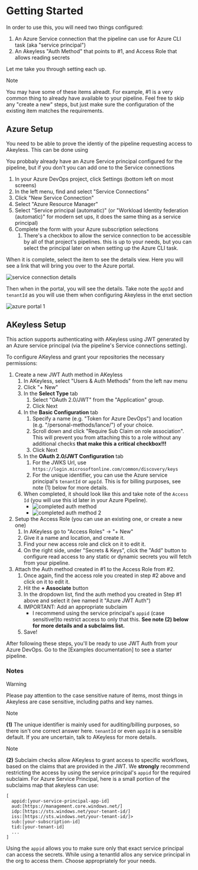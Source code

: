 # Getting Started

In order to use this, you will need two things configured:

1. An Azure Service connection that the pipeline can use for Azure CLI task (aka "service principal")
2. An Akeyless "Auth Method" that points to #1, and Access Role that allows reading secrets

Let me take you through setting each up.

> [!NOTE]
> You may have some of these items alreadt. For example, #1 is a very common thing to already have available to your pipeline. Feel free to skip any "create a new" steps, but just make sure the configuration of the existing item matches the requirements.

## Azure Setup

You need to be able to prove the identiy of the pipeline requesting access to Akeyless. This can be done using 

You probbaly already have an Azure Service principal configured for the pipeline, but if you don't you can add one to the Service connections

1. In your Azure DevOps project, click Settings (bottom left on most screens)
2. In the left menu, find and select "Service Connections"
3. Click "New Service Connection"
4. Select "Azure Resource Manager"
5. Select "Service principal (automatic)" (or "Workload Identity federation (automatic)" for modern set ups, it does the same thing as a service principal)
6. Complete the form with your Azure subscription selections
   1. There's a checkbox to allow the service connection to be accessible by all of that project's pipelines. this is up to your needs, but you can select the principal later on when setting up the Azure CLI task.

When it is complete, select the item to see the details view. Here you will see a link that will bring you over to the Azure portal.

![service connection details](https://github.com/LanceMcCarthy/akeyless-extension-azdo/assets/3520532/c5a805a5-8b0f-4f26-8dfa-c65b70c214d0)

Then when in the portal, you will see the details. Take note the `appId` and `tenantId` as you will use them when configuring Akeyless in the enxt section

![azure portal 1](https://github.com/LanceMcCarthy/akeyless-extension-azdo/assets/3520532/cb01fa63-4d0e-49d3-8bf2-3597692e3be2)

## AKeyless Setup

This action supports authenticating with AKeyless using JWT generated by an Azure service principal (via the pipeline's Service connections setting).

To configure AKeyless and grant your repositories the necessary permissions:

1. Create a new JWT Auth method in AKeyless
    1. In AKeyless, select "Users & Auth Methods" from the left nav menu
    2. Click "+ New"
    3. In the **Select Type** tab
       1. Select "OAuth 2.0/JWT" from the "Application" group.
       2. Click Next
    4. In the **Basic Configuration** tab
       1. Specify a name (e.g. "Token for Azure DevOps") and location (e.g. "/personal-methods/lance/") of your choice.
       2. Scroll down and click "Require Sub Claim on role association". This will prevent you from attaching this to a role without any additional checks **that make this a critical checkbox!!!**
       3. Click Next
    5. In the **OAuth 2.0/JWT Configuration** tab
       1. For the JWKS Url, use `https://login.microsoftonline.com/common/discovery/keys`
       2. For the unique identifier, you can use the Azure service principal's `tenantId` or `appId`. This is for billing purposes, see note (1) below for more details.
    6. When completed, it should look like this and take note of the `Access Id` (you will use this id later in your Azure Pipeline).
       - ![completed auth method](https://github.com/LanceMcCarthy/akeyless-extension-azdo/assets/3520532/054d31f8-752f-4436-a707-5bbb2100a04a)
       - ![completed auth method 2](https://github.com/LanceMcCarthy/akeyless-extension-azdo/assets/3520532/4af89648-260d-41a5-85f0-d450dba22f84)
2. Setup the Access Role (you can use an existing one, or create a new one)
    1. In AKeyless go to "Access Roles" -> "+ New"
    2. Give it a name and location, and create it.
    3. Find your new access role and click on it to edit it.
    4. On the right side, under "Secrets & Keys", click the "Add" button to configure read access to any static or dynamic secrets you will fetch from your pipeline.
3. Attach the Auth method created in #1 to the Access Role from #2.
    1. Once again, find the access role you created in step #2 above and click on it to edit it.
    2. Hit the **+ Associate** button
    3. In the dropdown list, find the auth method you created in Step #1 above and select it (we named it "Azure JWT Auth")
    4. IMPORTANT: Add an appropriate subclaim
       - I recommend using the service principal's `appid` (case sensitive!)to restrict access to only that this. **See note (2) below for more details and a subclaims list.**
    5. Save!

After following these steps, you'll be ready to use JWT Auth from your Azure DevOps. Go to the [Examples documentation] to see a starter pipeline.

### Notes

> [!WARNING]
> Please pay attention to the case sensitive nature of items, most things in Akeyless are case sensitive, including paths and key names.

> [!NOTE]
>  **(1)** The unique identifier is mainly used for auditing/billing purposes, so there isn't one correct answer here.  `tenantId` or even `appId` is a sensible default. If you are uncertain, talk to AKeyless for more details.

> [!NOTE]
> **(2)** Subclaim checks allow AKeyless to grant access to specific workflows, based on the claims that are provided in the JWT. We **strongly** recommend restricting the access by using the service principal's `appid` for the required subclaim. For Azure Service Principal, here is a small portion of the subclaims map that akeyless can use:

```
[
  appid:[your-service-principal-app-id] 
  aud:[https://management.core.windows.net/]
  idp:[https://sts.windows.net/your-tenant-id/]
  iss:[https://sts.windows.net/your-tenant-id/]>
  sub:[your-subscription-id] 
  tid:[your-tenant-id] 
  ...
]
```
Using the `appid` allows you to make sure only that exact service principal can access the secrets. While using a tenantId allos any service principal in the org to access them. Choose appropriately for your needs. 